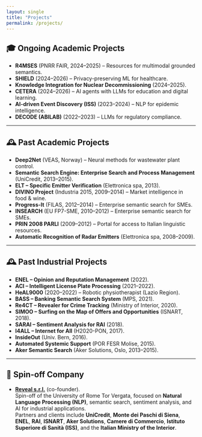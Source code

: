 ```yaml
---
layout: single
title: "Projects"
permalink: /projects/
---
```


## 🎓 Ongoing Academic Projects
- **R4MSES** (PNRR FAIR, 2024–2025) – Resources for multimodal grounded semantics.  
- **SHIELD** (2024–2026) – Privacy-preserving ML for healthcare.  
- **Knowledge Integration for Nuclear Decommissioning** (2024–2025).  
- **CETERA** (2024–2026) – AI agents with LLMs for education and digital learning.
- **AI-driven Event Discovery (ISS)** (2023–2024) – NLP for epidemic intelligence.  
- **DECODE (ABILAB)** (2022–2023) – LLMs for regulatory compliance.  

---

## 🕰️ Past Academic Projects
- **Deep2Net** (VEAS, Norway) – Neural methods for wastewater plant control.  
- **Semantic Search Engine: Enterprise Search and Process Management** (UniCredit, 2013–2015).  
- **ELT – Specific Emitter Verification** (Elettronica spa, 2013).  
- **DIVINO Project** (Industria 2015, 2009–2014) – Market intelligence in food & wine.  
- **Progress-It** (FILAS, 2012–2014) – Enterprise semantic search for SMEs.  
- **INSEARCH** (EU FP7-SME, 2010–2012) – Enterprise semantic search for SMEs.  
- **PRIN 2008 PARLI** (2009–2012) – Portal for access to Italian linguistic resources.  
- **Automatic Recognition of Radar Emitters** (Elettronica spa, 2008–2009).  

---

## 🕰️ Past Industrial Projects
- **ENEL – Opinion and Reputation Management** (2022).  
- **ACI – Intelligent License Plate Processing** (2021–2022).  
- **HeAL9000** (2020–2022) – Robotic physiotherapist (Lazio Region).  
- **BASS – Banking Semantic Search System** (MPS, 2021).  
- **Re4CT – Revealer for Crime Tracking** (Ministry of Interior, 2020).  
- **SIMOO – Surfing on the Map of Offers and Opportunities** (ISNART, 2018).  
- **SARAI – Sentiment Analysis for RAI** (2018).  
- **I4ALL – Internet for All** (H2020-PON, 2017).  
- **InsideOut** (Univ. Bern, 2016).  
- **Automated Systemic Support** (POR FESR Molise, 2015).  
- **Aker Semantic Search** (Aker Solutions, Oslo, 2013–2015).  

---

## 🚀 Spin-off Company
- **[Reveal s.r.l.](http://www.revealsrl.it/)** (co-founder).  
  Spin-off of the University of Rome Tor Vergata, focused on **Natural Language Processing (NLP)**, semantic search, sentiment analysis, and AI for industrial applications.  
  Partners and clients include **UniCredit**, **Monte dei Paschi di Siena**, **ENEL**, **RAI**, **ISNART**, **Aker Solutions**, **Camere di Commercio**, **Istituto Superiore di Sanità (ISS)**, and the **Italian Ministry of the Interior**.  